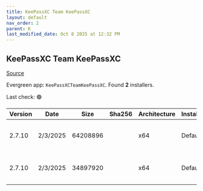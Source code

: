 ```yaml
---
title: KeePassXC Team KeePassXC
layout: default
nav_order: 2
parent: K
last_modified_date: Oct 8 2025 at 12:32 PM
---
```


## KeePassXC Team KeePassXC

[Source](https://keepassxc.org/)

Evergreen app: `KeePassXCTeamKeePassXC`. Found **2** installers.

Last check: 🟢

| Version | Date     | Size     | Sha256 | Architecture | InstallerType | Type | URI                                                                                                                                                                                                                            |
| ------- | -------- | -------- | ------ | ------------ | ------------- | ---- | ------------------------------------------------------------------------------------------------------------------------------------------------------------------------------------------------------------------------------ |
| 2.7.10  | 2/3/2025 | 64208896 |        | x64          | Default       | msi  | [https://github.com/keepassxreboot/keepassxc/releases/download/2.7.10/KeePassXC-2.7.10-Win64-LegacyWindows.msi](https://github.com/keepassxreboot/keepassxc/releases/download/2.7.10/KeePassXC-2.7.10-Win64-LegacyWindows.msi) |
| 2.7.10  | 2/3/2025 | 34897920 |        | x64          | Default       | msi  | [https://github.com/keepassxreboot/keepassxc/releases/download/2.7.10/KeePassXC-2.7.10-Win64.msi](https://github.com/keepassxreboot/keepassxc/releases/download/2.7.10/KeePassXC-2.7.10-Win64.msi)                             |
